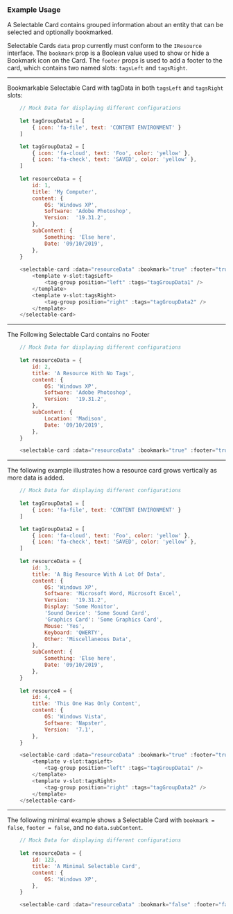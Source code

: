 ### Example Usage

A Selectable Card contains grouped information about an entity that can be selected and optionally bookmarked.

Selectable Cards `data` prop currently must conform to the `IResource` interface. 
The `bookmark` prop is a Boolean value used to show or hide a Bookmark icon on the Card.
The `footer` props is used to add a footer to the card, which contains two named slots: `tagsLeft` and `tagsRight`.

---


Bookmarkable Selectable Card with tagData in both `tagsLeft` and `tagsRight` slots:

```js
    // Mock Data for displaying different configurations
    
    let tagGroupData1 = [
        { icon: 'fa-file', text: 'CONTENT ENVIRONMENT' }
    ]

    let tagGroupData2 = [
        { icon: 'fa-cloud', text: 'Foo', color: 'yellow' },
        { icon: 'fa-check', text: 'SAVED', color: 'yellow' },
    ]
    
    let resourceData = {
        id: 1,
        title: 'My Computer',
        content: {
            OS: 'Windows XP',
            Software: 'Adobe Photoshop',
            Version:  '19.31.2',
        },
        subContent: {
            Something: 'Else here',
            Date: '09/10/2019',
        },
    }
    
    <selectable-card :data="resourceData" :bookmark="true" :footer="true">
        <template v-slot:tagsLeft>
            <tag-group position="left" :tags="tagGroupData1" />
        </template>
        <template v-slot:tagsRight>
            <tag-group position="right" :tags="tagGroupData2" />
        </template>
    </selectable-card>
```

--- 

The Following Selectable Card contains no Footer

```js
    // Mock Data for displaying different configurations
    
    let resourceData = {
        id: 2,
        title: 'A Resource With No Tags',
        content: {
            OS: 'Windows XP',
            Software: 'Adobe Photoshop',
            Version:  '19.31.2',
        },
        subContent: {
            Location: 'Madison',
            Date: '09/10/2019',
        },
    }

    <selectable-card :data="resourceData" :bookmark="true" :footer="true" />
```

---

The following example illustrates how a resource card grows vertically as more data is added.

```js
    // Mock Data for displaying different configurations
    
    let tagGroupData1 = [
        { icon: 'fa-file', text: 'CONTENT ENVIRONMENT' }
    ]

    let tagGroupData2 = [
        { icon: 'fa-cloud', text: 'Foo', color: 'yellow' },
        { icon: 'fa-check', text: 'SAVED', color: 'yellow' },
    ]
    
    let resourceData = {
        id: 3,
        title: 'A Big Resource With A Lot Of Data',
        content: {
            OS: 'Windows XP',
            Software: 'Microsoft Word, Microsoft Excel',
            Version:  '19.31.2',
            Display: 'Some Monitor',
            'Sound Device': 'Some Sound Card',
            'Graphics Card': 'Some Graphics Card',
            Mouse: 'Yes',
            Keyboard: 'QWERTY',
            Other: 'Miscellaneous Data',
        },
        subContent: {
            Something: 'Else here',
            Date: '09/10/2019',
        },
    }
    
    let resource4 = {
        id: 4,
        title: 'This One Has Only Content',
        content: {
            OS: 'Windows Vista',
            Software: 'Napster',
            Version:  '7.1',
        },
    }

    <selectable-card :data="resourceData" :bookmark="true" :footer="true">
        <template v-slot:tagsLeft>
            <tag-group position="left" :tags="tagGroupData1" />
        </template>
        <template v-slot:tagsRight>
            <tag-group position="right" :tags="tagGroupData2" />
        </template>
    </selectable-card>
```

---

The following minimal example shows a Selectable Card with `bookmark = false`, `footer = false`, and no `data.subContent`.

```js
    // Mock Data for displaying different configurations
    
    let resourceData = {
        id: 123,
        title: 'A Minimal Selectable Card',
        content: {
            OS: 'Windows XP',
        },
    }

    <selectable-card :data="resourceData" :bookmark="false" :footer="false" />
```
